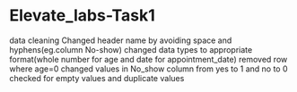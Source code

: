 # Elevate_labs-Task1
data cleaning
Changed header name by avoiding space and hyphens(eg.column No-show)
changed data types to appropriate format(whole number for age and date for appointment_date)
removed row where age=0
changed values in No_show column from yes to 1 and no to 0 
checked for empty values and duplicate values

